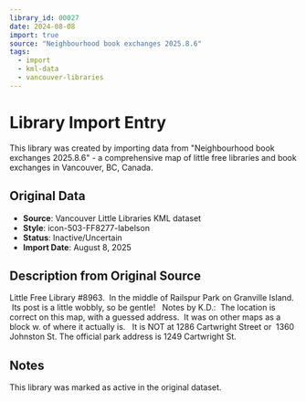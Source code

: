 ```yaml
---
library_id: 00027
date: 2024-08-08
import: true
source: "Neighbourhood book exchanges 2025.8.6"
tags:
  - import
  - kml-data
  - vancouver-libraries
---
```


# Library Import Entry

This library was created by importing data from "Neighbourhood book exchanges 2025.8.6" - a comprehensive map of little free libraries and book exchanges in Vancouver, BC, Canada.

## Original Data

- **Source**: Vancouver Little Libraries KML dataset
- **Style**: icon-503-FF8277-labelson
- **Status**: Inactive/Uncertain
- **Import Date**: August 8, 2025

## Description from Original Source

Little Free Library #8963.  In the middle of Railspur Park on Granville Island.  Its post is a little wobbly, so be gentle!  
Notes by K.D.:  The location is correct on this map, with a guessed address.  It was on other maps as a block w. of where it actually is.  
It is NOT at 1286 Cartwright Street or 
1360 Johnston St.
The official park address is 1249 Cartwright St.



## Notes

This library was marked as active in the original dataset.
